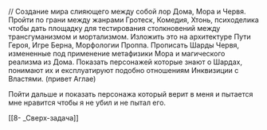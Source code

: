 // Создание мира слияющего между собой лор Дома, Мора и Червя. Пройти по грани между жанрами Гротеск, Комедия, Хтонь, психоделика чтобы дать площадку для тестирования столкновений между трансгуманизмом и мортализмом. Изложить это на архитектуре Пути Героя, Игре Берна, Морфологии Проппа. Прописать Шарды Червя, измененные под применение метафизики Мора и магического реализма из Дома. Показать персонажей которые знают о Шардах, понимают их и експлуатируют подобно отношениям Инквизиции с Властями. (привет Аглае) 

Пойти дальше и показать персонажа который верит в меня и пытается мне нравится чтобы я не убил и не пытал его.

[[8- _Сверх-задача]]

